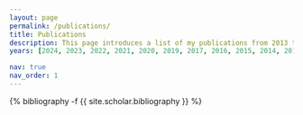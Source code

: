 ```yaml
---
layout: page
permalink: /publications/
title: Publications
description: This page introduces a list of my publications from 2013 to the present. If you want to see more paper and details, please visit my google scholar (<a href="https://scholar.google.com/citations?user=pDLXZy0AAAAJ&hl=en" target="_blank">Link</a>).
years: [2024, 2023, 2022, 2021, 2020, 2019, 2017, 2016, 2015, 2014, 2013]

nav: true
nav_order: 1
---
```

<!-- _pages/publications.md -->
<div class="publications">

{% bibliography -f {{ site.scholar.bibliography }} %}

</div>
